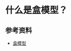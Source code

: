 # 什么是盒模型？

## 参考资料

- [盒模型](https://developer.mozilla.org/zh-CN/docs/Learn/CSS/Building_blocks/The_box_model)

